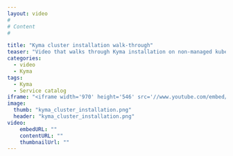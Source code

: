 ```yaml
---
layout: video
#
# Content
#

title: "Kyma cluster installation walk-through"
teaser: "Video that walks through Kyma installation on non-managed kubernetes cluster. Poviding some basic hints on installation configuration, process and troubleshooting. Prepared as part of talk 'Cloud Lego with Kyma'."
categories:
  - video
  - Kyma
tags:
  - Kyma
  - Service catalog
iframe: "<iframe width='970' height='546' src='//www.youtube.com/embed/WoHxoz_0ykI' frameborder='0' allowfullscreen></iframe>"
image:
  thumb: "kyma_cluster_installation.png"
  header: "kyma_cluster_installation.png"
video:
    embedURL: ""
    contentURL: ""
    thumbnailUrl: ""
---
```

